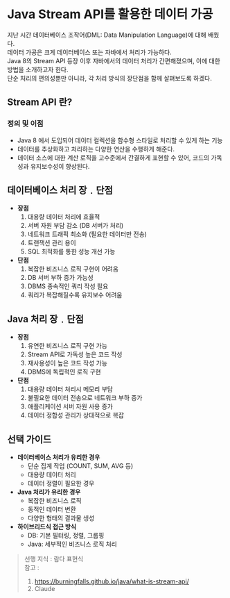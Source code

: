 # Java Stream API를 활용한 데이터 가공
지난 시간 데이터베이스 조작어(DML: Data Manipulation Language)에 대해 배웠다.<br>
데이터 가공은 크게 데이터베이스 또는 자바에서 처리가 가능하다.<br>
Java 8의 Stream API 등장 이후 자바에서의 데이터 처리가 간편해졌으며, 이에 대한 방법을 소개하고자 한다.<br>
단순 처리의 편의성뿐만 아니라, 각 처리 방식의 장단점을 함께 살펴보도록 하겠다.<br>

## Stream API 란?
### 정의 및 이점
- Java 8 에서 도입되어 데이터 컬렉션을 함수형 스타일로 처리할 수 있게 하는 기능
- 데이터를 추상화하고 처리하는 다양한 연산을 수행하게 해준다.
- 데이터 소스에 대한 계산 로직을 고수준에서 간결하게 표현할 수 있어, 코드의 가독성과 유지보수성이 향상된다.
## 데이터베이스 처리 장﹒단점
- __장점__
  1. 대용량 데이터 처리에 효율적
  2. 서버 자원 부담 감소 (DB 서버가 처리)
  3. 네트워크 트래픽 최소화 (필요한 데이터만 전송)
  4. 트랜잭션 관리 용이
  5. SQL 최적화를 통한 성능 개선 가능
- __단점__
  1. 복잡한 비즈니스 로직 구현이 어려움
  2. DB 서버 부하 증가 가능성
  3. DBMS 종속적인 쿼리 작성 필요
  4. 쿼리가 복잡해질수록 유지보수 어려움
## Java 처리 장﹒단점
- __장점__
  1. 유연한 비즈니스 로직 구현 가능
  2. Stream API로 가독성 높은 코드 작성
  3. 재사용성이 높은 코드 작성 가능
  4. DBMS에 독립적인 로직 구현
- __단점__
  1. 대용량 데이터 처리시 메모리 부담
  2. 불필요한 데이터 전송으로 네트워크 부하 증가
  3. 애플리케이션 서버 자원 사용 증가
  4. 데이터 정합성 관리가 상대적으로 복잡
## 선택 가이드
- __데이터베이스 처리가 유리한 경우__
  - 단순 집계 작업 (COUNT, SUM, AVG 등)
  - 대용량 데이터 처리
  - 데이터 정렬이 필요한 경우
- __Java 처리가 유리한 경우__
  - 복잡한 비즈니스 로직
  - 동적인 데이터 변환
  - 다양한 형태의 결과물 생성
- __하이브리드식 접근 방식__
  - DB: 기본 필터링, 정렬, 그룹핑
  - Java: 세부적인 비즈니스 로직 처리
> 선행 지식 : 람다 표현식<br>
> 참고 :
> 1. https://burningfalls.github.io/java/what-is-stream-api/
> 2. Claude
